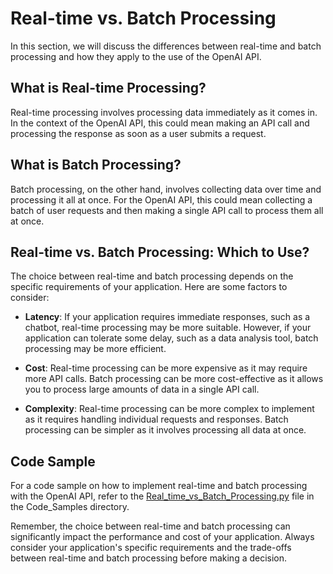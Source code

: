 # Real-time vs. Batch Processing

In this section, we will discuss the differences between real-time and batch processing and how they apply to the use of the OpenAI API.

## What is Real-time Processing?

Real-time processing involves processing data immediately as it comes in. In the context of the OpenAI API, this could mean making an API call and processing the response as soon as a user submits a request.

## What is Batch Processing?

Batch processing, on the other hand, involves collecting data over time and processing it all at once. For the OpenAI API, this could mean collecting a batch of user requests and then making a single API call to process them all at once.

## Real-time vs. Batch Processing: Which to Use?

The choice between real-time and batch processing depends on the specific requirements of your application. Here are some factors to consider:

- **Latency**: If your application requires immediate responses, such as a chatbot, real-time processing may be more suitable. However, if your application can tolerate some delay, such as a data analysis tool, batch processing may be more efficient.

- **Cost**: Real-time processing can be more expensive as it may require more API calls. Batch processing can be more cost-effective as it allows you to process large amounts of data in a single API call.

- **Complexity**: Real-time processing can be more complex to implement as it requires handling individual requests and responses. Batch processing can be simpler as it involves processing all data at once.

## Code Sample

For a code sample on how to implement real-time and batch processing with the OpenAI API, refer to the [Real_time_vs_Batch_Processing.py](Code_Samples/Real_time_vs_Batch_Processing.py) file in the Code_Samples directory.

Remember, the choice between real-time and batch processing can significantly impact the performance and cost of your application. Always consider your application's specific requirements and the trade-offs between real-time and batch processing before making a decision.

